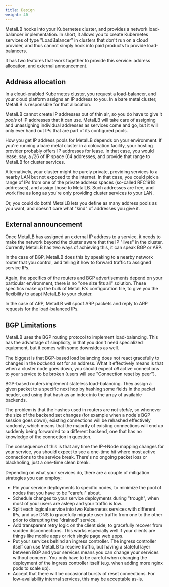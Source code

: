 ```yaml
---
title: Design
weight: 40
---
```


MetalLB hooks into your Kubernetes cluster, and provides a network
load-balancer implementation. In short, it allows you to create
Kubernetes services of type "LoadBalancer" in clusters that don't run
on a cloud provider, and thus cannot simply hook into paid products to
provide load-balancers.

It has two features that work together to provide this service:
address allocation, and external announcement.

## Address allocation

In a cloud-enabled Kubernetes cluster, you request a load-balancer,
and your cloud platform assigns an IP address to you. In a bare metal
cluster, MetalLB is responsible for that allocation.

MetalLB cannot create IP addresses out of thin air, so you do have to
give it _pools_ of IP addresses that it can use. MetalLB will take
care of assigning and unassigning individual addresses as services
come and go, but it will only ever hand out IPs that are part of its
configured pools.

How you get IP address pools for MetalLB depends on your
environment. If you're running a bare metal cluster in a colocation
facility, your hosting provider probably offers IP addresses for
lease. In that case, you would lease, say, a /26 of IP space (64
addresses, and provide that range to MetalLB for cluster services.

Alternatively, your cluster might be purely private, providing
services to a nearby LAN but not exposed to the internet. In that
case, you could pick a range of IPs from one of the private address
spaces (so-called RFC1918 addresses), and assign those to
MetalLB. Such addresses are free, and work fine as long as you're only
providing cluster services to your LAN.

Or, you could do both! MetalLB lets you define as many address pools
as you want, and doesn't care what "kind" of addresses you give it.

## External announcement

Once MetalLB has assigned an external IP address to a service, it
needs to make the network beyond the cluster aware that the IP "lives"
in the cluster. Currently MetalLB has two ways of achieving this, it
can speak BGP or ARP.

In the case of BGP, MetalLB does this by speaking to a nearby network router that you
control, and telling it how to forward traffic to assigned service
IPs.

Again, the specifics of the routers and BGP advertisements depend on
your particular environment, there is no "one size fits all"
solution. These specifics make up the bulk of MetalLB's configuration
file, to give you the flexibility to adapt MetalLB to your cluster.

In the case of ARP, MetalLB will spoof ARP packets and reply to ARP requests for the load-balanced
IPs.

## BGP Limitations

MetalLB uses the BGP routing protocol to implement
load-balancing. This has the advantage of simplicity, in that you
don't need specialized equipment, but it comes with some downsides as
well.

The biggest is that BGP-based load balancing does not react gracefully
to changes in the _backend set_ for an address. What it effectively
means is that when a cluster node goes down, you should expect _all_
active connections to your service to be broken (users will see
"Connection reset by peer").

BGP-based routers implement stateless load-balancing. They assign a
given packet to a specific next hop by hashing some fields in the
packet header, and using that hash as an index into the array of
available backends.

The problem is that the hashes used in routers are not _stable_, so
whenever the size of the backend set changes (for example when a
node's BGP session goes down), existing connections will be rehashed
effectively randomly, which means that the majority of existing
connections will end up suddenly being forwarded to a different
backend, one that has no knowledge of the connection in question.

The consequence of this is that any time the IP→Node mapping changes
for your service, you should expect to see a one-time hit where most
active connections to the service break. There's no ongoing packet
loss or blackholing, just a one-time clean break.

Depending on what your services do, there are a couple of mitigation
strategies you can employ:

- Pin your service deployments to specific nodes, to minimize the pool
  of nodes that you have to be "careful" about.
- Schedule changes to your service deployments during "trough", when
  most of your users are asleep and your traffic is low.
- Split each logical service into two Kubernetes services with
  different IPs, and use DNS to gracefully migrate user traffic from
  one to the other prior to disrupting the "drained" service.
- Add transparent retry logic on the client side, to gracefully
  recover from sudden disconnections. This works especially well if
  your clients are things like mobile apps or rich single page web
  apps.
- Put your services behind an ingress controller. The ingress
  controller itself can use MetalLB to receive traffic, but having a
  stateful layer between BGP and your services means you can change
  your services without concern. You only have to be careful when
  changing the deployment of the ingress controller itself (e.g. when
  adding more nginx pods to scale up).
- Accept that there will be occasional bursts of reset
  connections. For low-availability internal services, this may be
  acceptable as-is.
